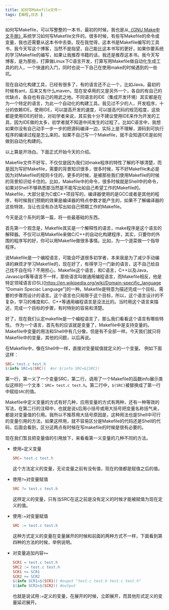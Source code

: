 ```yaml
---
title: 如何写Makefile文件一
tags: [编程,日志 ]
---
```


如何写Makefile，可以写整整的一本书，最初的时候，我也是从[《GNU Make中文手册》](http://share.weiyun.com/5b07d161d682533442489a3d6fbbffd9)系统学习如何写Makefile文件的。很多时候，有些写Makefile的命令或变量，我也还需要从这本书中去查。现在我觉得，这本书是Makefile编写的工具书，我今天写这个博客，当然不是指望，自己能比这本书写的更好，如果你要系统的学习Makefile的编写，如果让我推荐书籍的话，我还是推荐这本书。我今天写博客，是为那些，打算做Linux下C语言开发，打算写用Makefile做自动化生成工具的的人，一个快速的入门，同时也说一下自己在使用make的时候遇到的一些坑。

现在自动化构建工具，已经有很多了，有的语言还不止一个，比如Java，最初的时候有ant，后来又有什么maven，现在安卓用的又是另外一个，各自的有自己的优缺点，各自也有自己的用武之地。不同语言的IDE（集成开发环境）其实都是在为一个特定的语言，为此一个自动化的构建工具。我见过不少的人，开发程序，十分的依赖IDE。使用IDE，可以提高开发的速度，可以提高代码的规范程度，这些都是使用IDE的好处，对初学者来说，其实我十分不建议使用IDE来作为开发的工具，因为IDE做的太多，初学者就不知道中间发生的过程了。比如C语言中，我想如果你没有自己动手一步一步的把源码编译一边，实际上是不理解，源码到可执行程序的编译过程是怎么来的。如果不自己写一个Makefile，就不会知道IDE是如何做到自动化构建的。

以上算是开场白。下面正式开始今天的介绍。

Makefile文件不好写，不仅仅是因为我们对make程序的特性了解的不够清楚，而是因为写好Makefile，需要的背景知识很多，很多时候，写不好Makefile未必是因为对Makefile的规则卡住的，更多的时候，是被那些我们使用Makefile的时候的背景知识给卡住的。比如，Makefile中的命令，很多时候就是Shell中的命令，如果对Shell不够熟悉那当然是不能写出如自己希望工作的Makefile的。Makefile，大部分是为C或C++项目写的，编译器使用的是GCC或者是其他的程序，有时候我们预期的效果是编译器的特点参数才能产生的，如果不了解编译器的这些特效，当让也没有办法写出如自己预期工作的Makefile。

今天是这个系列的第一篇，将一些最基础的东西。

首先第一个观念是，Makefile其实是一个解释性的语言，make程序是这个语言的解释器。不仅可以用Makefile来做C/C++的自动化构建程序，其实，只要你的外围的程序写的好，你可以用Makefile做很多事情。比如，为一个道菜做一个指导程序。

说Makefile是一个编程语言，可能会吓退很多初学者，本来我是为了减少手动编译的麻烦才学习Makefile的，现在好了，有得学习一门新的语言，这不自己给自己找不自在吗？不用担心，Makefile这个语言，和C语言，C++以及Java，Javascipt等等语言不一样，那些语言叫做通用编程语言，而Makefile相反，他是特定领域语言(DSL)[https://en.wikipedia.org/wiki/Domain-specific_language "Domain Speciac Language"]的一种。Makefile是特意为描述完成一个目标，需要的步骤而设计的语言。这个语言也只局限于这个目标，所以，这个语言设计的不复杂，学习的难度和C、C++等通用编程语言是没法比的。当时用这个语言来描述，完成一个目标的步骤，有时特别的容易和清楚。

好了，现在我们认定makefile是一个编程语言了，那么我们看看这个语言有哪些特性。
作为一个语言，首先有的应该就是变量了，Makefile中是支持变量的。Makefile中变量的用法和Shell中有几分像，但是有不全部一样。今天我们就只将Makefile中的变量，其他的问题，以后再说。

在Makefile中，像在Shell中一样，直接对变量赋值就定义的一个变量。
例如下面这样：

```Makefile
SRC= test.c test.h
$(info SRC=$(SRC))  #or $(info SRC=${SRC})
```

第一行，第一义了一个变量SRC，第二行，调用了一个Makefile的函数info展示类似这样的一个文本：`SRC= test.c test.h`。第二行中，`$(SRC)`被替换成了第一行中赋给`SRC`的值。

Makefile中定义变量的方式有好几种，应用变量的方式有两种，还有一种等效的写法，在第二行的注释中，也就是说`$`后用小括号或用大括号把变量名称括气来，都是对变量值的引用。我所以不推荐用大括号原因是，这种用法也是Shell中可行的变量引用的方法，如果这样用，就不容易区分是Makefile的代码还是Shell的代码，后面会看到，区分这两点有时候在写makefile的时候是很有必要的。

现在我们暂且把变量值的引用放下，来看看第一义变量的几种不同的方法。
+ 使用`=`定义变量
    ```makefile
    SRC= test.c test.h
    ```
    这个方法定义的变量，无论变量之前有没有值，现在的值都是赋值之后的值。
+ 使用`?=`对变量赋值
    ```makefile
    SRC ?= test.c test.h
    ```
    这样定义的变量，只有当SRC在这之前是没有定义的时候才能被赋值为现在定义的值。

+ 使用`:=`对变量赋值
    ```makefile
    SRC := test.c test.h
    ```
    这种方式定义的变量在变量展开的时候和前面的两种方式不一样，下面看到第四种的方法的时候，举例说明。
+ 对变量追加内容`+=`
    ```makefile
    SCR1 = test.c test.h
    SRC2 := test.c test.h
    SCR1 += SCR1
    SCR2 += SCR2
    $(info SCR1=$(SCR1)) #ouput "test.c test.h test.c test.h"
    $(info SCR2=$(SCR2)) #output
    ```
    也就是说试用`:=`定义的变量，在展开的时候，立即展开，而其他形式定义的变量延迟展开。
